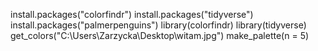 install.packages("colorfindr")
install.packages("tidyverse") 
install.packages("palmerpenguins")
library(colorfindr)
library(tidyverse)
get_colors("C:\Users\Zarzycka\Desktop\witam.jpg")
make_palette(n = 5)
